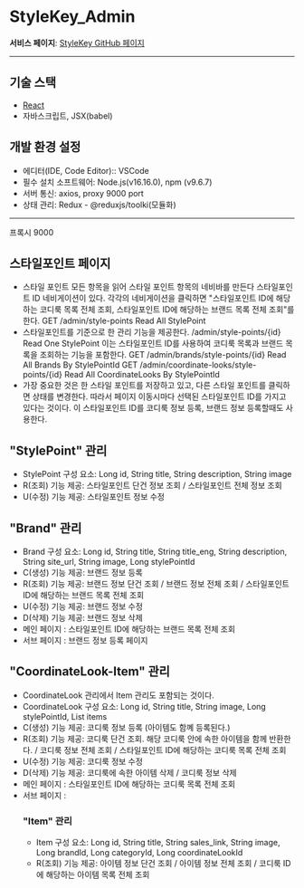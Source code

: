 # StyleKey_Admin
 **서비스 페이지**: [StyleKey GitHub 페이지](https://github.com/styleKey)

---
## 기술 스택
- [React](https://ko.legacy.reactjs.org/docs/getting-started.html)
- 자바스크립트, JSX(babel)

## 개발 환경 설정
- 에디터(IDE, Code Editor):: VSCode
- 필수 설치 소프트웨어: Node.js(v16.16.0), npm (v9.6.7)
- 서버 통신: axios, proxy 9000 port
- 상태 관리: Redux - @reduxjs/toolki(모듈화)


----
프록시 9000
## 스타일포인트 페이지
- 스타일 포인트 모든 항목을 읽어 스타일 포인트 항목의 네비바를 만든다 스타일포인트 ID 네비게이션이 있다. 각각의 네비게이션을 클릭하면 "스타일포인트 ID에 해당하는 코디룩 목록 전체 조회, 스타일포인트 ID에 해당하는 브랜드 목록 전체 조회"를 한다. GET
/admin/style-points
Read All StylePoint
- 스타일포인트를 기준으로 한 관리 기능을 제공한다. /admin/style-points/{id}
Read One StylePoint 이는 스타일포인트 ID를 사용하여 코디룩 목록과 브랜드 목록을 조회하는 기능을 포함한다. GET
/admin/brands/style-points/{id}
Read All Brands By StylePointId
GET
/admin/coordinate-looks/style-points/{id}
Read All CoordinateLooks By StylePointId
- 가장 중요한 것은 한 스타일 포인트를 저장하고 있고, 다른 스타일 포인트를 클릭하면 상태를 변경한다. 따라서 페이지 이동시마다 선택된 스타일포인트 ID를 가지고 있다는 것이다. 이 스타일포인트 ID를 코디룩 정보 등록, 브랜드 정보 등록할때도 사용한다.


## "StylePoint" 관리
- StylePoint 구성 요소: Long id, String title, String description, String image
- R(조회) 기능 제공: 스타일포인트 단건 정보 조회 / 스타일포인트 전체 정보 조회
- U(수정) 기능 제공: 스타일포인트 정보 수정

## "Brand" 관리
- Brand 구성 요소: Long id, String title, String title_eng, String description, String site_url, String image, Long stylePointId
- C(생성) 기능 제공: 브랜드 정보 등록
- R(조회) 기능 제공: 브랜드 정보 단건 조회 / 브랜드 정보 전체 조회 / 스타일포인트 ID에 해당하는 브랜드 목록 전체 조회
- U(수정) 기능 제공: 브랜드 정보 수정
- D(삭제) 기능 제공: 브랜드 정보 삭제
- 메인 페이지 : 스타일포인트 ID에 해당하는 브랜드 목록 전체 조회
- 서브 페이지 : 브랜드 정보 등록 페이지


## "CoordinateLook-Item" 관리
- CoordinateLook 관리에서 Item 관리도 포함되는 것이다.
- CoordinateLook 구성 요소: Long id, String title, String image, Long stylePointId, List<ItemResponse> items
- C(생성) 기능 제공: 코디룩 정보 등록 (아이템도 함꼐 등록된다.)
- R(조회) 기능 제공: 코디룩 단건 조회. 해당 코디룩 안에 속한 아이템을 함께 반환한다. / 코디룩 정보 전체 조회 / 스타일포인트 ID에 해당하는 코디룩 목록 전체 조회
- U(수정) 기능 제공: 코디룩 정보 수정
- D(삭제) 기능 제공: 코디룩에 속한 아이템 삭제 / 코디룩 정보 삭제
- 메인 페이지 : 스타일포인트 ID에 해당하는 코디룩 목록 전체 조회
- 서브 페이지 :
  ### "Item" 관리
  - Item 구성 요소: Long id, String title, String sales_link, String image, Long brandId, Long categoryId, Long coordinateLookId
  - R(조회) 기능 제공: 아이템 정보 단건 조회 / 아이템 정보 전체 조회 / 코디룩 ID에 해당하는 아이템 목록 전체 조회




